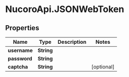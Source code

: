 # NucoroApi.JSONWebToken

## Properties

Name | Type | Description | Notes
------------ | ------------- | ------------- | -------------
**username** | **String** |  | 
**password** | **String** |  | 
**captcha** | **String** |  | [optional] 



